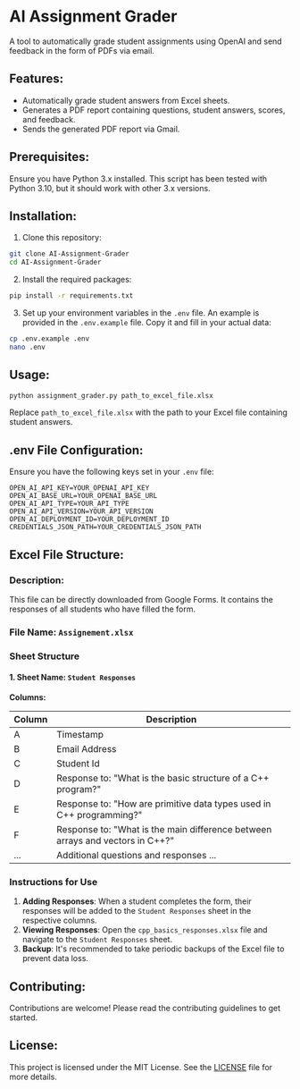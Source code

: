 
# AI Assignment Grader

A tool to automatically grade student assignments using OpenAI and send feedback in the form of PDFs via email.

## Features:

- Automatically grade student answers from Excel sheets.
- Generates a PDF report containing questions, student answers, scores, and feedback.
- Sends the generated PDF report via Gmail.

## Prerequisites:

Ensure you have Python 3.x installed. This script has been tested with Python 3.10, but it should work with other 3.x versions.

## Installation:

1. Clone this repository:

```bash
git clone AI-Assignment-Grader
cd AI-Assignment-Grader
```

2. Install the required packages:

```bash
pip install -r requirements.txt
```

3. Set up your environment variables in the `.env` file. An example is provided in the `.env.example` file. Copy it and fill in your actual data:

```bash
cp .env.example .env
nano .env
```

## Usage:

```bash
python assignment_grader.py path_to_excel_file.xlsx
```

Replace `path_to_excel_file.xlsx` with the path to your Excel file containing student answers.

## .env File Configuration:

Ensure you have the following keys set in your `.env` file:

```
OPEN_AI_API_KEY=YOUR_OPENAI_API_KEY
OPEN_AI_BASE_URL=YOUR_OPENAI_BASE_URL
OPEN_AI_API_TYPE=YOUR_API_TYPE
OPEN_AI_API_VERSION=YOUR_API_VERSION
OPEN_AI_DEPLOYMENT_ID=YOUR_DEPLOYMENT_ID
CREDENTIALS_JSON_PATH=YOUR_CREDENTIALS_JSON_PATH
```

## Excel File Structure:
### Description:
This file can be directly downloaded from Google Forms. It contains the responses of all students who have filled the form.

### File Name: `Assignement.xlsx` 

### Sheet Structure

#### 1. Sheet Name: `Student Responses`

**Columns:**

| Column | Description |
|--------|-------------|
| A | Timestamp |
| B | Email Address |
| C | Student Id |
| D | Response to: "What is the basic structure of a C++ program?" |
| E | Response to: "How are primitive data types used in C++ programming?" |
| F | Response to: "What is the main difference between arrays and vectors in C++?" |
| ... | Additional questions and responses ... |

### Instructions for Use

1. **Adding Responses**: When a student completes the form, their responses will be added to the `Student Responses` sheet in the respective columns.
2. **Viewing Responses**: Open the `cpp_basics_responses.xlsx` file and navigate to the `Student Responses` sheet.
3. **Backup**: It's recommended to take periodic backups of the Excel file to prevent data loss.


## Contributing:

Contributions are welcome! Please read the contributing guidelines to get started.

## License:

This project is licensed under the MIT License. See the [LICENSE](LICENSE) file for more details.
